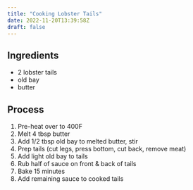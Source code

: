 ```yaml
---
title: "Cooking Lobster Tails"
date: 2022-11-20T13:39:58Z
draft: false
---
```


## Ingredients

* 2 lobster tails
* old bay
* butter

## Process

1. Pre-heat over to 400F
1. Melt 4 tbsp butter
1. Add 1/2 tbsp old bay to melted butter, stir
1. Prep tails (cut legs, press bottom, cut back, remove meat)
1. Add light old bay to tails
1. Rub half of sauce on front & back of tails
1. Bake 15 minutes
1. Add remaining sauce to cooked tails 
